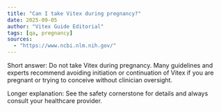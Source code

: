 ```yaml
---
title: "Can I take Vitex during pregnancy?"
date: 2025-09-05
author: "Vitex Guide Editorial"
tags: [qa, pregnancy]
sources:
  - "https://www.ncbi.nlm.nih.gov/"
---
```


Short answer: Do not take Vitex during pregnancy. Many guidelines and experts recommend avoiding initiation or continuation of Vitex if you are pregnant or trying to conceive without clinician oversight.

Longer explanation: See the safety cornerstone for details and always consult your healthcare provider.
